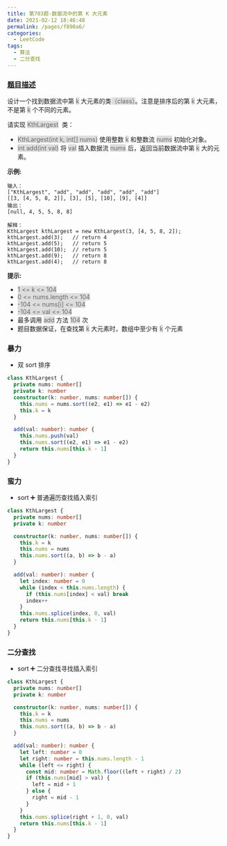 ```yaml
---
title: 第703题-数据流中的第 K 大元素
date: 2021-02-12 18:46:48
permalink: /pages/f890a6/
categories:
  - LeetCode
tags:
  - 算法
  - 二分查找
---
```


### [题目描述](https://leetcode-cn.com/problems/kth-largest-element-in-a-stream/)

设计一个找到数据流中第 <span style="background: #ddd; color: #666;">k</span> 大元素的类<span style="background: #ddd; color: #666;">（class）</span>。注意是排序后的第 <span style="background: #ddd; color: #666;">k</span> 大元素，不是第 <span style="background: #ddd; color: #666;">k</span> 个不同的元素。

请实现 <span style="background: #ddd; color: #666;">KthLargest</span>  类：

- <span style="background: #ddd; color: #666;">KthLargest(int k, int[] nums)</span> 使用整数 <span style="background: #ddd; color: #666;">k</span> 和整数流 <span style="background: #ddd; color: #666;">nums</span> 初始化对象。
- <span style="background: #ddd; color: #666;">int add(int val)</span> 将 <span style="background: #ddd; color: #666;">val</span> 插入数据流 <span style="background: #ddd; color: #666;">nums</span> 后，返回当前数据流中第 <span style="background: #ddd; color: #666;">k</span> 大的元素。

<!-- more -->

**示例:**

```
输入：
["KthLargest", "add", "add", "add", "add", "add"]
[[3, [4, 5, 8, 2]], [3], [5], [10], [9], [4]]
输出：
[null, 4, 5, 5, 8, 8]

解释：
KthLargest kthLargest = new KthLargest(3, [4, 5, 8, 2]);
kthLargest.add(3);   // return 4
kthLargest.add(5);   // return 5
kthLargest.add(10);  // return 5
kthLargest.add(9);   // return 8
kthLargest.add(4);   // return 8
```

**提示:**

- <span style="background: #ddd; color: #666;">1 <= k <= 104</span>
- <span style="background: #ddd; color: #666;">0 <= nums.length <= 104</span>
- <span style="background: #ddd; color: #666;">-104 <= nums[i] <= 104</span>
- <span style="background: #ddd; color: #666;">-104 <= val <= 104</span>
- 最多调用 <span style="background: #ddd; color: #666;">add</span> 方法 <span style="background: #ddd; color: #666;">104</span> 次
- 题目数据保证，在查找第 <span style="background: #ddd; color: #666;">k</span> 大元素时，数组中至少有 <span style="background: #ddd; color: #666;">k</span> 个元素

### 暴力

- 双 sort 排序

```TypeScript
class KthLargest {
  private nums: number[]
  private k: number
  constructor(k: number, nums: number[]) {
    this.nums = nums.sort((e2, e1) => e1 - e2)
    this.k = k
  }

  add(val: number): number {
    this.nums.push(val)
    this.nums.sort((e2, e1) => e1 - e2)
    return this.nums[this.k - 1]
  }
}
```

### 蛮力

- sort ➕ 普通遍历查找插入索引

```TypeScript
class KthLargest {
  private nums: number[]
  private k: number

  constructor(k: number, nums: number[]) {
    this.k = k
    this.nums = nums
    this.nums.sort((a, b) => b - a)
  }

  add(val: number): number {
    let index: number = 0
    while (index < this.nums.length) {
      if (this.nums[index] < val) break
      index++
    }
    this.nums.splice(index, 0, val)
    return this.nums[this.k - 1]
  }
}
```

### 二分查找

- sort ➕ 二分查找寻找插入索引

```TypeScript
class KthLargest {
  private nums: number[]
  private k: number

  constructor(k: number, nums: number[]) {
    this.k = k
    this.nums = nums
    this.nums.sort((a, b) => b - a)
  }

  add(val: number): number {
    let left: number = 0
    let right: number = this.nums.length - 1
    while (left <= right) {
      const mid: number = Math.floor((left + right) / 2)
      if (this.nums[mid] > val) {
        left = mid + 1
      } else {
        right = mid - 1
      }
    }
    this.nums.splice(right + 1, 0, val)
    return this.nums[this.k - 1]
  }
}
```
